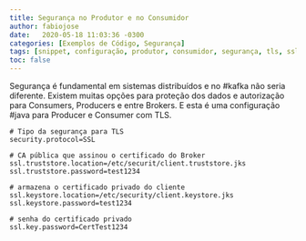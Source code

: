 ```yaml
---
title: Segurança no Produtor e no Consumidor
author: fabiojose
date:   2020-05-18 11:03:36 -0300
categories: [Exemplos de Código, Segurança]
tags: [snippet, configuração, produtor, consumidor, segurança, tls, ssl, jks, java]
toc: false
---
```


Segurança é fundamental em sistemas distribuídos e no #kafka não seria diferente. Existem muitas opções para proteção dos dados e autorização para Consumers, Producers e entre Brokers. E esta é uma configuração #java para Producer e Consumer com TLS.

```properties
# Tipo da segurança para TLS
security.protocol=SSL

# CA pública que assinou o certificado do Broker
ssl.truststore.location=/etc/securit/client.truststore.jks
ssl.truststore.password=test1234

# armazena o certificado privado do cliente
ssl.keystore.location=/etc/security/client.keystore.jks
ssl.keystore.password=test1234

# senha do certificado privado
ssl.key.password=CertTest1234
```